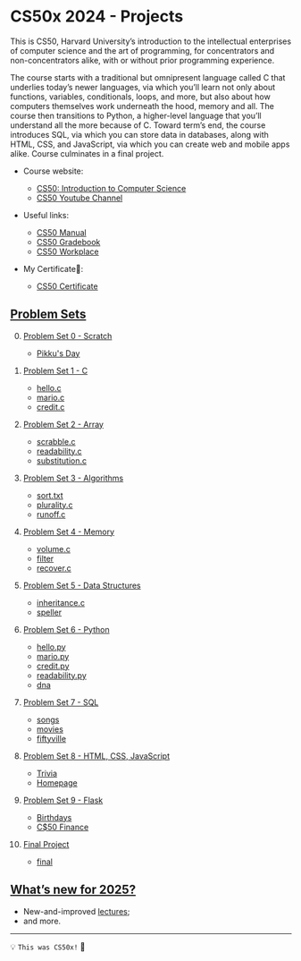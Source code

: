 # CS50x 2024 - Projects

This is CS50, Harvard University’s introduction to the intellectual enterprises of computer science and the art of programming, for concentrators and non-concentrators alike, with or without prior programming experience. 

The course starts with a traditional but omnipresent language called C that underlies today’s newer languages, via which you’ll learn not only about functions, variables, conditionals, loops, and more, but also about how computers themselves work underneath the hood, memory and all. The course then transitions to Python, a higher-level language that you’ll understand all the more because of C. Toward term’s end, the course introduces SQL, via which you can store data in databases, along with HTML, CSS, and JavaScript, via which you can create web and mobile apps alike. Course culminates in a final project.

- Course website: 
   - [CS50: Introduction to Computer Science](https://cs50.harvard.edu/x/2024/)
   - [CS50 Youtube Channel](https://www.youtube.com/cs50/courses)

- Useful links:
   - [CS50 Manual](https://manual.cs50.io/)
   - [CS50 Gradebook](https://cs50.me/cs50x)
   - [CS50 Workplace](https://cs50.dev/)

- My Certificate🥳:
   - [CS50 Certificate](https://certificates.cs50.io/26ae693a-d896-4ca2-b917-33f717cff58b)

## [Problem Sets](https://cs50.harvard.edu/x/2024/psets/)

0. [Problem Set 0 - Scratch](https://cs50.harvard.edu/x/2024/psets/0/)
   
     - [Pikku's Day](https://scratch.mit.edu/projects/1103496517/)


1. [Problem Set 1 - C](https://cs50.harvard.edu/x/2024/psets/1/)

     - [hello.c](P1/hello.c)
     - [mario.c](P1/mario.c)
     - [credit.c](P1/credit.c)


2. [Problem Set 2 - Array](https://cs50.harvard.edu/x/2024/psets/2/)

      - [scrabble.c](P2/scrabble.c)
      - [readability.c](P2/readability.c)
      - [substitution.c](P2/substitution.c)


3. [Problem Set 3 - Algorithms](https://cs50.harvard.edu/x/2024/psets/3/)

      - [sort.txt](P3/sort_test.txt)
      - [plurality.c](P3/plurality.c)
      - [runoff.c](P3/runoff.c)


4. [Problem Set 4 - Memory](https://cs50.harvard.edu/x/2024/psets/4/)

      - [volume.c](P4/volume.c)
      - [filter](P4/filter)
      - [recover.c](P4/recover.c)


5. [Problem Set 5 - Data Structures](https://cs50.harvard.edu/x/2024/psets/5/)

      - [inheritance.c](P5/inheritance.c)
      - [speller](P5/speller)


6. [Problem Set 6 - Python](https://cs50.harvard.edu/x/2024/psets/6/)

      - [hello.py](P6/hello.py)
      - [mario.py](P6/mario.py)
      - [credit.py](P6/credit.py)
      - [readability.py](P6/readability.py)
      - [dna](P6/dna)


7. [Problem Set 7 - SQL](https://cs50.harvard.edu/x/2024/psets/7/)

      - [songs](P7/songs)
      - [movies](P7/movies)
      - [fiftyville](P7/fiftyville)


8. [Problem Set 8 - HTML, CSS, JavaScript](https://cs50.harvard.edu/x/2024/psets/8/)

      - [Trivia](P8/trivia)
      - [Homepage](P8/homepage)


9. [Problem Set 9 - Flask](https://cs50.harvard.edu/x/2024/psets/9/)

      - [Birthdays](P9/birthdays)
      - [C$50 Finance](P9/finance)


10. [Final Project](https://cs50.harvard.edu/x/2024/project/)

      - [final](final)

## [What’s new for 2025?](https://cs50.harvard.edu/x/2025/new/)

- New-and-improved [lectures](https://cs50.harvard.edu/x/2025/weeks/);
- and more.

---

💡 ```This was CS50x!``` 🥰
